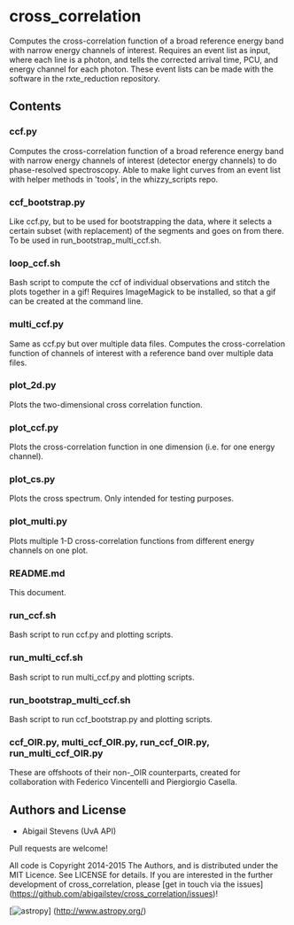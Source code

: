 # cross_correlation
Computes the cross-correlation function of a broad reference energy band with 
narrow energy channels of interest. Requires an event list as input, where each
line is a photon, and tells the corrected arrival time, PCU, and energy channel 
for each photon. These event lists can be made with the software in the 
rxte_reduction repository.

## Contents

### ccf.py
Computes the cross-correlation function of a broad reference energy band with 
narrow energy channels of interest (detector energy channels) to do 
phase-resolved spectroscopy. Able to make light curves from an event list with 
helper methods in 'tools', in the whizzy_scripts repo.

### ccf_bootstrap.py
Like ccf.py, but to be used for bootstrapping the data, where it selects a 
certain subset (with replacement) of the segments and goes on from there. To be
used in run_bootstrap_multi_ccf.sh.

### loop_ccf.sh
Bash script to compute the ccf of individual observations and stitch the plots 
together in a gif! Requires ImageMagick to be installed, so that a gif can be 
created at the command line.

### multi_ccf.py
Same as ccf.py but over multiple data files.
Computes the cross-correlation function of channels of interest with a reference
band over multiple data files.

### plot_2d.py
Plots the two-dimensional cross correlation function.

### plot_ccf.py
Plots the cross-correlation function in one dimension (i.e. for one energy 
channel).

### plot_cs.py
Plots the cross spectrum. Only intended for testing purposes.

### plot_multi.py
Plots multiple 1-D cross-correlation functions from different energy channels on
one plot.

### README.md
This document.

### run_ccf.sh
Bash script to run ccf.py and plotting scripts.

### run_multi_ccf.sh
Bash script to run multi_ccf.py and plotting scripts.

### run_bootstrap_multi_ccf.sh
Bash script to run ccf_bootstrap.py and plotting scripts.

### ccf_OIR.py, multi_ccf_OIR.py, run_ccf_OIR.py, run_multi_ccf_OIR.py
These are offshoots of their non-_OIR counterparts, created for collaboration
with Federico Vincentelli and Piergiorgio Casella.

## Authors and License
* Abigail Stevens (UvA API)

Pull requests are welcome!

All code is Copyright 2014-2015 The Authors, and is distributed under the MIT 
Licence. See LICENSE for details. If you are interested in the further 
development of cross_correlation, please [get in touch via the issues]
(https://github.com/abigailstev/cross_correlation/issues)!


[![astropy](http://img.shields.io/badge/powered%20by-AstroPy-orange.svg?style=flat)]
(http://www.astropy.org/) 
